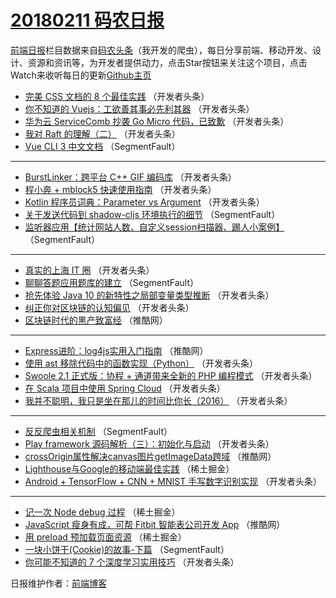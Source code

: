 # [20180211 码农日报](https://toutiao.qdkfweb.cn/date/2018/02/11)

[前端日报](https://qdkfweb.cn/c/news)栏目数据来自[码农头条](https://toutiao.qdkfweb.cn/)（我开发的爬虫），每日分享前端、移动开发、设计、资源和资讯等，为开发者提供动力，点击Star按钮来关注这个项目，点击Watch来收听每日的更新[Github主页](https://github.com/kujian/frontendDaily)
* [完美 CSS 文档的 8 个最佳实践](https://toutiao.qdkfweb.cn/65036.html) （开发者头条）
* [你不知道的 Vuejs：工欲善其事必先利其器](https://toutiao.qdkfweb.cn/65031.html) （开发者头条）
* [华为云 ServiceComb 抄袭 Go Micro 代码，已致歉](https://toutiao.qdkfweb.cn/65034.html) （开发者头条）
* [我对 Raft 的理解（二）](https://toutiao.qdkfweb.cn/65048.html) （开发者头条）
* [Vue CLI 3 中文文档](https://toutiao.qdkfweb.cn/65024.html) （SegmentFault）

***
* [BurstLinker：跨平台 C++ GIF 编码库](https://toutiao.qdkfweb.cn/65047.html) （开发者头条）
* [程小奔 + mblock5 快速使用指南](https://toutiao.qdkfweb.cn/65043.html) （开发者头条）
* [Kotlin 程序员词典：Parameter vs Argument](https://toutiao.qdkfweb.cn/65045.html) （开发者头条）
* [关于发送代码到 shadow-cljs 环境执行的细节](https://toutiao.qdkfweb.cn/65021.html) （SegmentFault）
* [监听器应用【统计网站人数、自定义session扫描器、踢人小案例】](https://toutiao.qdkfweb.cn/65022.html) （SegmentFault）

***
* [真实的上海 IT 圈](https://toutiao.qdkfweb.cn/65037.html) （开发者头条）
* [聊聊答题应用题库的建立](https://toutiao.qdkfweb.cn/65023.html) （SegmentFault）
* [抢先体验 Java 10 的新特性之局部变量类型推断](https://toutiao.qdkfweb.cn/65038.html) （开发者头条）
* [纠正你对区块链的认知偏见](https://toutiao.qdkfweb.cn/65039.html) （开发者头条）
* [区块链时代的黑产致富经](https://toutiao.qdkfweb.cn/65070.html) （推酷网）

***
* [Express进阶：log4js实用入门指南](https://toutiao.qdkfweb.cn/65068.html) （推酷网）
* [使用 ast 移除代码中的函数实现（Python）](https://toutiao.qdkfweb.cn/65041.html) （开发者头条）
* [Swoole 2.1 正式版：协程 + 通道带来全新的 PHP 编程模式](https://toutiao.qdkfweb.cn/65033.html) （开发者头条）
* [在 Scala 项目中使用 Spring Cloud](https://toutiao.qdkfweb.cn/65042.html) （开发者头条）
* [我并不聪明，我只是坐在那儿的时间比你长（2016）](https://toutiao.qdkfweb.cn/65032.html) （开发者头条）

***
* [反反爬虫相关机制](https://toutiao.qdkfweb.cn/65020.html) （SegmentFault）
* [Play framework 源码解析（三）：初始化与启动](https://toutiao.qdkfweb.cn/65046.html) （开发者头条）
* [crossOrigin属性解决canvas图片getImageData跨域](https://toutiao.qdkfweb.cn/65067.html) （推酷网）
* [Lighthouse与Google的移动端最佳实践](https://toutiao.qdkfweb.cn/65027.html) （稀土掘金）
* [Android + TensorFlow + CNN + MNIST 手写数字识别实现](https://toutiao.qdkfweb.cn/65040.html) （开发者头条）

***
* [记一次 Node debug 过程](https://toutiao.qdkfweb.cn/65028.html) （稀土掘金）
* [JavaScript 瘦身有成，可帮 Fitbit 智能表公司开发 App](https://toutiao.qdkfweb.cn/65069.html) （推酷网）
* [用 preload 预加载页面资源](https://toutiao.qdkfweb.cn/65074.html) （稀土掘金）
* [一块小饼干(Cookie)的故事-下篇](https://toutiao.qdkfweb.cn/65025.html) （SegmentFault）
* [你可能不知道的 7 个深度学习实用技巧](https://toutiao.qdkfweb.cn/65044.html) （开发者头条）

日报维护作者：[前端博客](https://qdkfweb.cn/) 